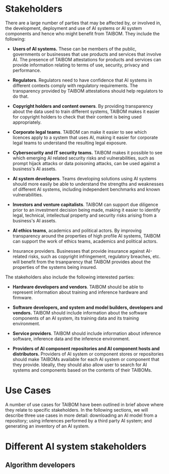 # Stakeholders

There are a large number of parties that may be affected by, or involved in, the development, deployment and use of AI systems or AI system components and hence who might benefit from TAIBOM. They include the following:

* **Users of AI systems.** These can be members of the public, governments or businesses that use products and services that involve AI. The presence of TAIBOM attestations for products and services can provide information relating to terms of use, security, privacy and performance.

* **Regulators**. Regulators need to have confidence that AI systems in different contexts comply with regulatory requirements. The transparency provided by TAIBOM attestations should help regulators to do that.

* **Copyright holders and content owners**. By providing transparency about the data used to train different systems, TAIBOM makes it easier for copyright holders to check that their content is being used appropriately.

* **Corporate legal teams**. TAIBOM can make it easier to see which licences apply to a system that uses AI, making it easier for corporate legal teams to understand the resulting legal exposure.

* **Cybersecurity and IT security teams.** TAIBOM makes it possible to see which emerging AI related security risks and vulnerabilities, such as prompt hijack attacks or data poisoning attacks, can be used against a business's AI assets.

* **AI system developers**. Teams developing solutions using AI systems should more easily be able to understand the strengths and weaknesses of different AI systems, including independent benchmarks and known vulnerabilities.

* **Investors and venture capitalists**. TAIBOM can support due diligence prior to an investment decision being made, making it easier to identify legal, technical, intellectual property and security risks arising from a business's AI assets.

* **AI ethics teams**, academics and political actors. By improving transparency around the properties of high profile AI systems, TAIBOM can support the work of ethics teams, academics and political actors.

* Insurance providers. Businesses that provide insurance against AI-related risks, such as copyright infringement, regulatory breaches, etc. will benefit from the trsanparency that TAIBOM provides about the properties of the systems being insured.

The stakeholders also include the following interested parties:

* **Hardware developers and vendors**. TAIBOM should be able to represent information about training and inference hardware and firmware.

* **Software developers, and system and model builders, developers and vendors.** TAIBOM should include information about the software components of an AI system, its training data and its training environment.

* **Service providers**. TAIBOM should include information about inference software, inference data and the inference environment.

* **Providers of AI component repositories and AI component hosts and distributors.** Providers of AI system or component stores or repositories should make TAIBOMs available for each AI system or component that they provide. Ideally, they should also allow user to search for AI systems and components based on the contents of their TAIBOMs.


# Use Cases

A number of use cases for TAIBOM have been outlined in brief above where they relate to specific stakeholders. In the following sections, we will describe three use cases in more detail: downloading an AI model from a repository; using inferences performed by a third party AI system; and generating an inventory of an AI system.






# Different AI system stakeholders



## Algorithm developers



#